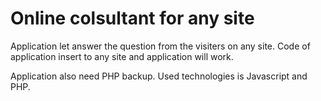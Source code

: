 # Online colsultant for any site

Application let answer the question from the visiters on any site. Code of application insert to any site and application will work.

Application also need PHP backup. Used technologies is Javascript and PHP.
